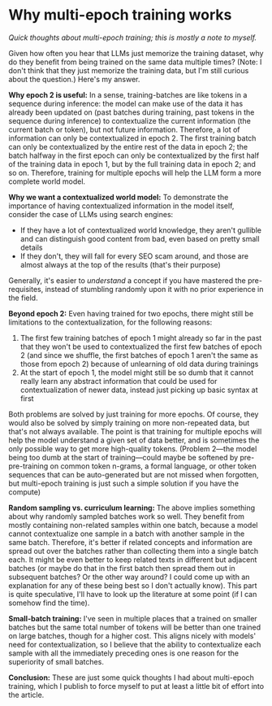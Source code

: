 # Why multi-epoch training works

*Quick thoughts about multi-epoch training; this is mostly a note to myself.*

Given how often you hear that LLMs just memorize the training dataset, why do they benefit from being trained on the same data multiple times? (Note: I don't think that they just memorize the training data, but I'm still curious about the question.) Here's my answer.

**Why epoch 2 is useful:** In a sense, training-batches are like tokens in a sequence during inference: the model can make use of the data it has already been updated on (past batches during training, past tokens in the sequence during inference) to contextualize the current information (the current batch or token), but not future information. Therefore, a lot of information can only be contextualized in epoch 2. The first training batch can only be contextualized by the entire rest of the data in epoch 2; the batch halfway in the first epoch can only be contextualized by the first half of the training data in epoch 1, but by the full training data in epoch 2; and so on. Therefore, training for multiple epochs will help the LLM form a more complete world model.

**Why we want a contextualized world model:** To demonstrate the importance of having contextualized information in the model itself, consider the case of LLMs using search engines:

- If they have a lot of contextualized world knowledge, they aren't gullible and can distinguish good content from bad, even based on pretty small details
- If they don't, they will fall for every SEO scam around, and those are almost always at the top of the results (that's their purpose)

Generally, it's easier to *understand* a concept if you have mastered the pre-requisites, instead of stumbling randomly upon it with no prior experience in the field.

**Beyond epoch 2:** Even having trained for two epochs, there might still be limitations to the contextualization, for the following reasons:

1. The first few training batches of epoch 1 might already so far in the past that they won't be used to contextualized the first few batches of epoch 2 (and since we shuffle, the first batches of epoch 1 aren't the same as those from epoch 2) because of unlearning of old data during trainings
2. At the start of epoch 1, the model might still be so dumb that it cannot really learn any abstract information that could be used for contextualization of newer data, instead just picking up basic syntax at first

Both problems are solved by just training for more epochs. Of course, they would also be solved by simply training on more non-repeated data, but that's not always available. The point is that training for multiple epochs will help the model understand a given set of data better, and is sometimes the only possible way to get more high-quality tokens. (Problem 2&mdash;the model being too dumb at the start of training&mdash;could maybe be softened by pre-pre-training on common token n-grams, a formal language, or other token sequences that can be auto-generated but are not missed when forgotten, but multi-epoch training is just such a simple solution if you have the compute)

**Random sampling vs. curriculum learning:** The above implies something about why randomly sampled batches work so well. They benefit from mostly containing non-related samples within one batch, because a model cannot contextualize one sample in a batch with another sample in the same batch. Therefore, it's better if related concepts and information are spread out over the batches rather than collecting them into a single batch each. It might be even better to keep related texts in different but adjacent batches (or maybe do that in the first batch then spread them out in subsequent batches? Or the other way around? I could come up with an explanation for any of these being best so I don't actually know). This part is quite speculative, I'll have to look up the literature at some point (if I can somehow find the time).

**Small-batch training:** I've seen in multiple places that a trained on smaller batches but the same total number of tokens will be better than one trained on large batches, though for a higher cost. This aligns nicely with models' need for contextualization, so I believe that the ability to contextualize each sample with all the immediately preceding ones is one reason for the superiority of small batches.

**Conclusion:** These are just some quick thoughts I had about multi-epoch training, which I publish to force myself to put at least a little bit of effort into the article.
